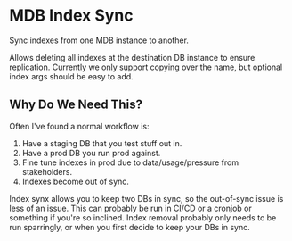 # MDB Index Sync
Sync indexes from one MDB instance to another.

Allows deleting all indexes at the destination DB instance to ensure
replication. Currently we only support copying over the name, but optional
index args should be easy to add.

## Why Do We Need This?
Often I've found a normal workflow is:

1. Have a staging DB that you test stuff out in.
2. Have a prod DB you run prod against.
3. Fine tune indexes in prod due to data/usage/pressure from stakeholders.
4. Indexes become out of sync.

Index synx allows you to keep two DBs in sync, so the out-of-sync issue is
less of an issue. This can probably be run in CI/CD or a cronjob or something
if you're so inclined. Index removal probably only needs to be run sparringly,
or when you first decide to keep your DBs in sync.
